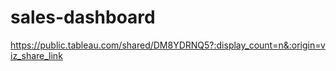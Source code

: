 # sales-dashboard
https://public.tableau.com/shared/DM8YDRNQ5?:display_count=n&:origin=viz_share_link

